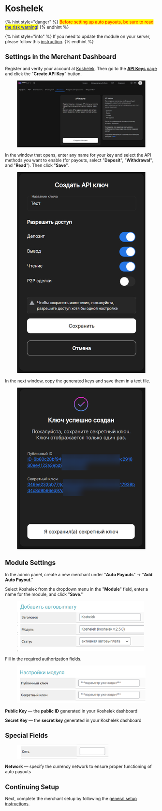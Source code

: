 # Koshelek

{% hint style="danger" %}
<mark style="color:red;">Before setting up auto payouts, be sure to read</mark> [<mark style="color:blue;">the risk warning</mark>](https://premiumexchanger.com/wiki/preduprezhdenie-auto/)<mark style="color:blue;">!</mark>
{% endhint %}

{% hint style="info" %}
If you need to update the module on your server, please follow this [instruction](https://premium.gitbook.io/rukovodstvo-polzovatelya/osnovnye-nastroiki/faq/kak-obnovit-faily-na-servere#moduli-avtovyplat).
{% endhint %}

## Settings in the Merchant Dashboard

Register and verify your account at [Koshelek](https://koshelek.ru/). Then go to the [**API Keys** page](https://koshelek.ru/account/keysApi) and click the "**Create API Key**" button.

<figure><img src="../../../.gitbook/assets/image (1757).png" alt=""><figcaption></figcaption></figure>

In the window that opens, enter any name for your key and select the API methods you want to enable (for payouts, select "**Deposit**", "**Withdrawal**", and "**Read**"). Then click "**Save**".

<figure><img src="../../../.gitbook/assets/image (1761).png" alt="" width="467"><figcaption></figcaption></figure>

In the next window, copy the generated keys and save them in a text file.

<figure><img src="../../../.gitbook/assets/image (1760).png" alt="" width="474"><figcaption></figcaption></figure>

## Module Settings

In the admin panel, create a new merchant under "**Auto Payouts**" -> "**Add Auto Payout**."

Select Koshelek from the dropdown menu in the "**Module**" field, enter a name for the module, and click "**Save**."

<figure><img src="../../../.gitbook/assets/image (1750).png" alt="" width="419"><figcaption></figcaption></figure>

Fill in the required authorization fields.

<figure><img src="../../../.gitbook/assets/image (1753).png" alt="" width="426"><figcaption></figcaption></figure>

**Public Key** — the **public ID** generated in your Koshelek dashboard

**Secret Key** — the **secret key** generated in your Koshelek dashboard

## Special Fields

<figure><img src="../../../.gitbook/assets/image (1754).png" alt="" width="302"><figcaption></figcaption></figure>

**Network** — specify the currency network to ensure proper functioning of auto payouts

## Continuing Setup

Next, complete the merchant setup by following the [general setup instructions](https://premium.gitbook.io/rukovodstvo-polzovatelya/osnovnye-nastroiki/merchanty-i-avtovyplaty/avtovyplaty/obshie-nastroiki-merchantov-avtovyplat).